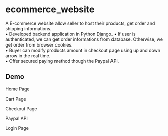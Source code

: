 # ecommerce_website
A E-commerce website allow seller to host their products, get order and shipping informations. \
• Developed backend application in Python Django.
• If user is authenticated, we can get order informations from database. Otherwise, we get order from browser cookies. \
• Buyer can modify products amount in checkout page using up and down arrow in the real time. \
• Offer secured paying method though the Paypal API.

## Demo
Home Page
![]()

Cart Page
![]()

Checkout Page
![]()

Paypal API
![]()

Login Page
![]()

